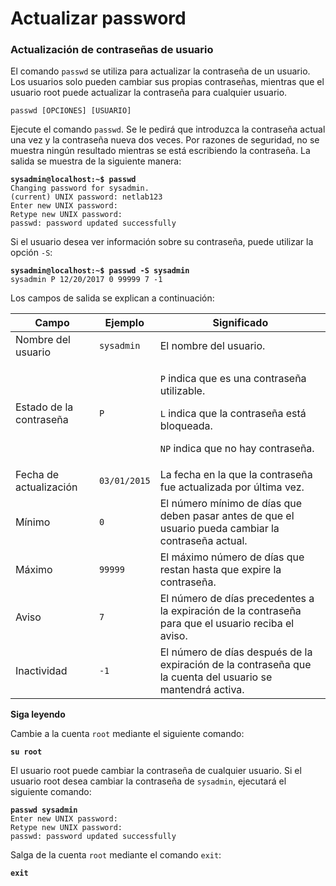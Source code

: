 # Actualizar password

### Actualización de contraseñas de usuario

El comando `passwd` se utiliza para actualizar la contraseña de un usuario. Los usuarios solo pueden cambiar sus propias contraseñas, mientras que el usuario root puede actualizar la contraseña para cualquier usuario.

```
passwd [OPCIONES] [USUARIO]
```

Ejecute el comando `passwd`. Se le pedirá que introduzca la contraseña actual una vez y la contraseña nueva dos veces. Por razones de seguridad, no se muestra ningún resultado mientras se está escribiendo la contraseña. La salida se muestra de la siguiente manera:

<pre><code><strong>sysadmin@localhost:~$ passwd                                                    
</strong>Changing password for sysadmin.                                                 
(current) UNIX password: netlab123                                                       
Enter new UNIX password:                                                       
Retype new UNIX password:                                                       
passwd: password updated successfully
</code></pre>

Si el usuario desea ver información sobre su contraseña, puede utilizar la opción `-S`:

<pre><code><strong>sysadmin@localhost:~$ passwd -S sysadmin                                        
</strong>sysadmin P 12/20/2017 0 99999 7 -1
</code></pre>

Los campos de salida se explican a continuación:

| Campo                   | Ejemplo      | Significado                                                                                                                                                                      |
| ----------------------- | ------------ | -------------------------------------------------------------------------------------------------------------------------------------------------------------------------------- |
| Nombre del usuario      | `sysadmin`   | El nombre del usuario.                                                                                                                                                           |
| Estado de la contraseña | `P`          | <p><code>P</code> indica que es una contraseña utilizable.</p><p><code>L</code> indica que la contraseña está bloqueada.</p><p><code>NP</code> indica que no hay contraseña.</p> |
| Fecha de actualización  | `03/01/2015` | La fecha en la que la contraseña fue actualizada por última vez.                                                                                                                 |
| Mínimo                  | `0`          | El número mínimo de días que deben pasar antes de que el usuario pueda cambiar la contraseña actual.                                                                             |
| Máximo                  | `99999`      | El máximo número de días que restan hasta que expire la contraseña.                                                                                                              |
| Aviso                   | `7`          | El número de días precedentes a la expiración de la contraseña para que el usuario reciba el aviso.                                                                              |
| Inactividad             | `-1`         | El número de días después de la expiración de la contraseña que la cuenta del usuario se mantendrá activa.                                                                       |

**Siga leyendo**

Cambie a la cuenta `root` mediante el siguiente comando:

<pre><code><strong>su root                                                   
</strong></code></pre>

El usuario root puede cambiar la contraseña de cualquier usuario. Si el usuario root desea cambiar la contraseña de `sysadmin`, ejecutará el siguiente comando:

<pre><code><strong>passwd sysadmin                                               
</strong>Enter new UNIX password:                                                        
Retype new UNIX password:                                                       
passwd: password updated successfully
</code></pre>

Salga de la cuenta `root` mediante el comando `exit`:

<pre><code><strong>exit                                                        
</strong></code></pre>
